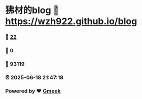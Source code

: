 # 狒材的blog :link: https://wzh922.github.io/blog 
### :page_facing_up: [22](https://wzh922.github.io/blog/tag.html) 
### :speech_balloon: 0 
### :hibiscus: 93119 
### :alarm_clock: 2025-06-18 21:47:18 
### Powered by :heart: [Gmeek](https://github.com/Meekdai/Gmeek)
